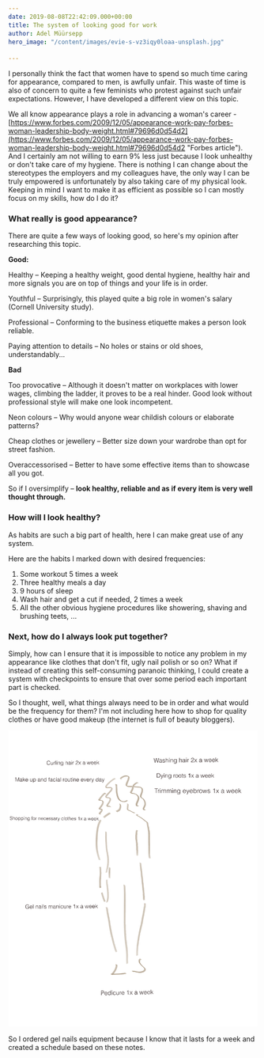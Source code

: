 ```yaml
---
date: 2019-08-08T22:42:09.000+00:00
title: The system of looking good for work
author: Adel Müürsepp
hero_image: "/content/images/evie-s-vz3iqy0loaa-unsplash.jpg"

---
```

I personally think the fact that women have to spend so much time caring for appearance, compared to men, is awfully unfair. This waste of time is also of concern to quite a few feminists who protest against such unfair expectations. However, I have developed a different view on this topic. 

We all know appearance plays a role in advancing a woman's career - [https://www.forbes.com/2009/12/05/appearance-work-pay-forbes-woman-leadership-body-weight.html#79696d0d54d2](https://www.forbes.com/2009/12/05/appearance-work-pay-forbes-woman-leadership-body-weight.html#79696d0d54d2 "Forbes article"). And I certainly am not willing to earn 9% less just because I look unhealthy or don't take care of my hygiene. There is nothing I can change about the stereotypes the employers and my colleagues have, the only way I can be truly empowered is unfortunately by also taking care of my physical look. Keeping in mind I want to make it as efficient as possible so I can mostly focus on my skills, how do I do it?

### What really **is** good appearance?

There are quite a few ways of looking good, so here's my opinion after researching this topic.

**Good:**

Healthy – Keeping a healthy weight, good dental hygiene, healthy hair and more signals you are on top of things and your life is in order. 

Youthful  – Surprisingly, this played quite a big role in women's salary (Cornell University study).

Professional – Conforming to the business etiquette makes a person look reliable.

Paying attention to details – No holes or stains or old shoes, understandably...

**Bad**

Too provocative – Although it doesn't matter on workplaces with lower wages, climbing the ladder, it proves to be a real hinder. Good look without professional style will make one look incompetent.

Neon colours – Why would anyone wear childish colours or elaborate patterns?

Cheap clothes or jewellery – Better size down your wardrobe than opt for street fashion.

Overaccessorised – Better to have some effective items than to showcase all you got.

So if I oversimplify – **look healthy, reliable and as if every item is very well thought through.** 

### How will I look healthy?

As habits are such a big part of health, here I can make great use of any system. 

Here are the habits I marked down with desired frequencies:

1. Some workout 5 times a week
2. Three healthy meals a day
3. 9 hours of sleep
4. Wash hair and get a cut if needed, 2 times a week
5. All the other obvious hygiene procedures like showering, shaving and brushing teets, ...

### Next, how do I always look put together?

Simply, how can I ensure that it is impossible to notice any problem in my appearance like clothes that don't fit, ugly nail polish or so on? What if instead of creating this self-consuming paranoic thinking, I could create a system with checkpoints to ensure that over some period each important part is checked.

So I thought, well, what things always need to be in order and what would be the frequency for them? I'm not including here how to shop for quality clothes or have good makeup (the internet is full of beauty bloggers).

![](/content/images/0b9972fd-fc32-4200-95e3-04bb49459860.png)

So I ordered gel nails equipment because I know that it lasts for a week and created a schedule based on these notes. 